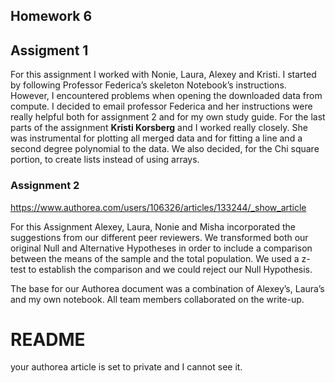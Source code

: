 ## Homework 6
## Assigment 1
For this assignment I worked with Nonie, Laura, Alexey and Kristi. I started by following Professor Federica’s skeleton Notebook’s instructions. However, I encountered problems when opening the downloaded data from compute. 
I decided to email professor Federica and her instructions were really helpful both for assignment 2 and for my own study guide. For the last parts of the assignment **Kristi Korsberg** and I worked really closely. She was instrumental for plotting all merged data and for fitting a line and a second degree polynomial to the data. We also decided, for the Chi square portion, to create lists instead of using arrays. 


### Assignment 2

https://www.authorea.com/users/106326/articles/133244/_show_article

For this Assignment Alexey, Laura, Nonie and Misha incorporated the suggestions from our different peer reviewers. We transformed both our original Null and Alternative Hypotheses in order to include a comparison between the means of the sample and the total population. We used a z-test to establish the comparison and we could reject our Null Hypothesis. 

The base for our Authorea document was a combination of Alexey’s, Laura’s and my own notebook.  All team members collaborated on the write-up.

# README

your authorea article is set to private and I cannot see it.
